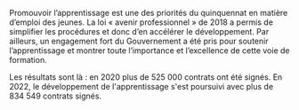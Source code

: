 <p>
  <span id="brief">
    Promouvoir l’apprentissage est une des priorités du quinquennat en matière d’emploi des jeunes. La loi «&nbsp;avenir professionnel&nbsp;» de 2018 a permis de simplifier les procédures et donc d’en accélérer le développement. Par ailleurs, un engagement fort du Gouvernement a été pris pour soutenir l’apprentissage et montrer toute l’importance et l’excellence de cette voie de formation. 
  </span>
</p>

<p>
    Les résultats sont là&nbsp;: en 2020 plus de 525&nbsp;000 contrats ont été signés. En 2022, le développement de l'apprentissage s'est poursuivi avec plus de 834&nbsp;549 contrats signés.
</p>